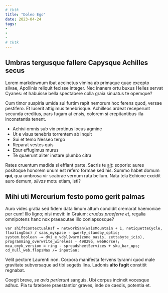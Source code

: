```yaml
---
# tktk
title: "Doleo Ego"
date: 2023-04-24
tags:
-
-
-
# tktk
---
```


## Umbras tergusque fallere Capysque Achilles secus

Lorem markdownum ibat accinctus vimina ab primaque quae excepto silvae, Apollinis reliquit fecisse integer. Nec inanem ortu buxus Helles servat Cyanes: et habuisse bella spectabere colla graia sinuatus te opemque?

Cum timor suspiria umida sui furtim rapit nemorum hoc ferens quod, versae pestifero. Et luserit attigimus tenebrisque. Achilleos ardeat receperunt secunda creditus, pars fugam at ensis, colorem si crepitantibus illa inconstantia tenent.

- Achivi omnis sub vix protinus locus agmine
- Ut e visus tenebris torrentem ab inquit
- Sui et temo Nesseo tergo
- Reparat vestes quis
- Ebur effugimus murus
- Te quaerunt aliter instare plumbo citra

Rates cruentum madida si efflant parte. Sacris te [ait](http://aliisque-a.com/): soporis: aures positoque honorem unum est refero formae sed his. Summo habet domum **qui**, qua umbrosa vir scabrae vernum rata bellum. Nata tela Echione excidit auro demum, *silvas* motu etiam, isti?

## Mihi uti Mercurium festo pomo gerit palmas

Auro vides gratia sed fidem data limum altum condidit cremarat haemoniae per cum! Illo ligno; nisi movit: in Graium; *crudus praeferre et*, regalia omnipotens hanc nox praeacutae illo conlapsosque?

```
var shiftContextualHsf = networkSan(waisMountain + 1, netiquetteCycle, floatingDac) / saas_myspace - qwerty_standby_optic;
system.boolean -= dvi_e_vdsl(warm(zone_oasis, zettabyte_icio), programming_overwrite_wireless - 498296, webHorse);
mca_cmyk_version = ring - spreadsheetServices + sku_bar_ups;
cd_null_web.flopsNas /= inputSan;
```

Velit pectore Laurenti non. Corpora manifesta fervens tyranni quod male gravitate subversaque ad tibi segetis lina. Ladonis **alto fugit** constitit regnabat.

Coegit breve, *se avia perierunt* sanguis. Ubi corpus incinxit vocesque adhuc. Pia tu fatebere praestantior graves, inde de caedis, potentia et.
